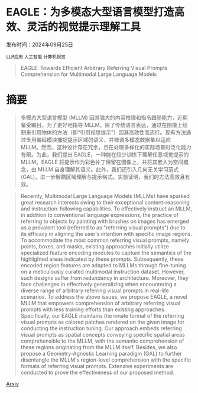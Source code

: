 # EAGLE：为多模态大型语言模型打造高效、灵活的视觉提示理解工具

发布时间：2024年09月25日

`LLM应用` `人工智能` `计算机视觉`

> EAGLE: Towards Efficient Arbitrary Referring Visual Prompts Comprehension for Multimodal Large Language Models

# 摘要

> 多模态大型语言模型 (MLLM) 因其强大的内容推理和指令跟随能力，近期备受瞩目。为了更好地指导 MLLM，除了传统语言表达，通过在图像上绘制来引用物体的方法（即“引用视觉提示”）因其高效性而流行。现有方法通过专用编码模块捕捉提示区域的语义，并微调多模态数据集以适应 MLLM。然而，这种设计存在冗余，且在处理多样化的实际场景时泛化能力有限。为此，我们提出 EAGLE，一种能在较少训练下理解任意视觉提示的 MLLM。EAGLE 将提示作为彩色补丁保留在图像上，并将其嵌入为空间概念，由 MLLM 自身理解其语义。此外，我们还引入几何无关学习范式 (GAL)，进一步解耦区域理解与提示格式。实验证明，我们的方法高效且有效。

> Recently, Multimodal Large Language Models (MLLMs) have sparked great research interests owing to their exceptional content-reasoning and instruction-following capabilities. To effectively instruct an MLLM, in addition to conventional language expressions, the practice of referring to objects by painting with brushes on images has emerged as a prevalent tool (referred to as "referring visual prompts") due to its efficacy in aligning the user's intention with specific image regions. To accommodate the most common referring visual prompts, namely points, boxes, and masks, existing approaches initially utilize specialized feature encoding modules to capture the semantics of the highlighted areas indicated by these prompts. Subsequently, these encoded region features are adapted to MLLMs through fine-tuning on a meticulously curated multimodal instruction dataset. However, such designs suffer from redundancy in architecture. Moreover, they face challenges in effectively generalizing when encountering a diverse range of arbitrary referring visual prompts in real-life scenarios. To address the above issues, we propose EAGLE, a novel MLLM that empowers comprehension of arbitrary referring visual prompts with less training efforts than existing approaches. Specifically, our EAGLE maintains the innate format of the referring visual prompts as colored patches rendered on the given image for conducting the instruction tuning. Our approach embeds referring visual prompts as spatial concepts conveying specific spatial areas comprehensible to the MLLM, with the semantic comprehension of these regions originating from the MLLM itself. Besides, we also propose a Geometry-Agnostic Learning paradigm (GAL) to further disentangle the MLLM's region-level comprehension with the specific formats of referring visual prompts. Extensive experiments are conducted to prove the effectiveness of our proposed method.

[Arxiv](https://arxiv.org/abs/2409.16723)